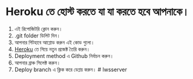 # Heroku তে হোস্ট করতে যা যা করতে হবে আপনাকে। 

1. এই রিপোজিটরি ক্লোন করুন।
2. .git folder ডিলিট দিন। 
3. আপনার গিটহাবে আপ্লোড করুন এই কোড গুলো। 
4. [Heroku](https://dashboard.heroku.com/) তে গিয়ে নতুন প্রজেক্ট তৈরি করুন।
5. Deployment method এ Github নির্বাচন করুন।
6. আপনার ব্রাঞ্চ সিলেক্ট করুন।
7. Deploy branch এ ক্লিক করে ডেপ্লয় করুন। 
#   l w s s e r v e r  
 